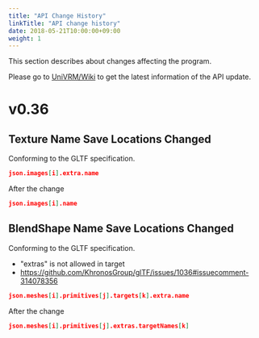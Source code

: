 ```yaml
---
title: "API Change History"
linkTitle: "API change history"
date: 2018-05-21T10:00:00+09:00
weight: 1
---
```


This section describes about changes affecting the program.

Please go to [UniVRM/Wiki](https://github.com/vrm-c/UniVRM/wiki) to get the latest information of the API update.

# v0.36

## Texture Name Save Locations Changed

Conforming to the GLTF specification.

```json
json.images[i].extra.name
```

After the change

```json
json.images[i].name
```

## BlendShape Name Save Locations Changed

Conforming to the GLTF specification.

* "extras" is not allowed in target
* https://github.com/KhronosGroup/glTF/issues/1036#issuecomment-314078356 

```json
json.meshes[i].primitives[j].targets[k].extra.name
```

After the change 

```json
json.meshes[i].primitives[j].extras.targetNames[k]
```
